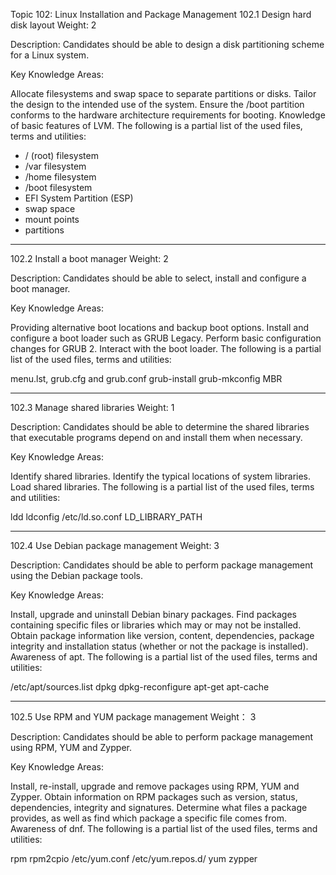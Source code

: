 Topic 102: Linux Installation and Package Management
102.1 Design hard disk layout
Weight: 2

Description: Candidates should be able to design a disk partitioning scheme for a Linux system.

Key Knowledge Areas:

Allocate filesystems and swap space to separate partitions or disks.
Tailor the design to the intended use of the system.
Ensure the /boot partition conforms to the hardware architecture requirements for booting.
Knowledge of basic features of LVM.
The following is a partial list of the used files, terms and utilities:

- / (root) filesystem
- /var filesystem
- /home filesystem
- /boot filesystem
- EFI System Partition (ESP)
- swap space
- mount points
- partitions

---

102.2 Install a boot manager
Weight: 2

Description: Candidates should be able to select, install and configure a boot manager.

Key Knowledge Areas:

Providing alternative boot locations and backup boot options.
Install and configure a boot loader such as GRUB Legacy.
Perform basic configuration changes for GRUB 2.
Interact with the boot loader.
The following is a partial list of the used files, terms and utilities:

menu.lst, grub.cfg and grub.conf
grub-install
grub-mkconfig
MBR
 
 ---

102.3 Manage shared libraries
Weight: 1

Description: Candidates should be able to determine the shared libraries that executable programs depend on and install them when necessary.

Key Knowledge Areas:

Identify shared libraries.
Identify the typical locations of system libraries.
Load shared libraries.
The following is a partial list of the used files, terms and utilities:

ldd
ldconfig
/etc/ld.so.conf
LD_LIBRARY_PATH
 
 ---

102.4 Use Debian package management
Weight: 3

Description: Candidates should be able to perform package management using the Debian package tools.

Key Knowledge Areas:

Install, upgrade and uninstall Debian binary packages.
Find packages containing specific files or libraries which may or may not be installed.
Obtain package information like version, content, dependencies, package integrity and installation status (whether or not the package is installed).
Awareness of apt.
The following is a partial list of the used files, terms and utilities:

/etc/apt/sources.list
dpkg
dpkg-reconfigure
apt-get
apt-cache

---

102.5 Use RPM and YUM package management
Weight：  3

Description: Candidates should be able to perform package management using RPM, YUM and Zypper.

Key Knowledge Areas:

Install, re-install, upgrade and remove packages using RPM, YUM and Zypper.
Obtain information on RPM packages such as version, status, dependencies, integrity and signatures.
Determine what files a package provides, as well as find which package a specific file comes from.
Awareness of dnf.
The following is a partial list of the used files, terms and utilities:

rpm
rpm2cpio
/etc/yum.conf
/etc/yum.repos.d/
yum
zypper
